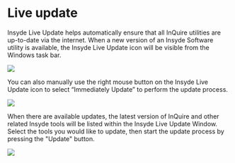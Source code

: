 # Live update

Insyde Live Update helps automatically ensure that all InQuire utilities are up-to-date via the internet. When a new version of an Insyde Software utility is available, the Insyde Live Update icon will be visible from the Windows task bar.

![](https://github.com/kswang0101/InQuire/tree/e182c4313131e809453b9aa4d6043b2c53dadd25/assets/image14.png)

You can also manually use the right mouse button on the Insyde Live Update icon to select “Immediately Update” to perform the update process.

![](https://github.com/kswang0101/InQuire/tree/e182c4313131e809453b9aa4d6043b2c53dadd25/assets/image15.png)

When there are available updates, the latest version of InQuire and other related Insyde tools will be listed within the Insyde Live Update Window. Select the tools you would like to update, then start the update process by pressing the "Update" button.

![](https://github.com/kswang0101/InQuire/tree/e182c4313131e809453b9aa4d6043b2c53dadd25/assets/image16.png)

